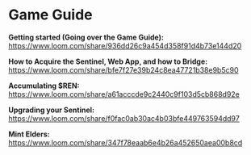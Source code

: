 # Game Guide

**Getting started (Going over the Game Guide):** https://www.loom.com/share/936dd26c9a454d358f91d4b73e144d20

**How to Acquire the Sentinel, Web App, and how to Bridge:** https://www.loom.com/share/bfe7f27e39b24c8ea47721b38e9b5c90

**Accumulating $REN:** https://www.loom.com/share/a61acccde9c2440c9f103d5cb868d92e

**Upgrading your Sentinel:** https://www.loom.com/share/f0fac0ab30ac4b03bfe449763594dd97

**Mint Elders:** https://www.loom.com/share/347f78eaab6e4b26a452650aea00b8cd
